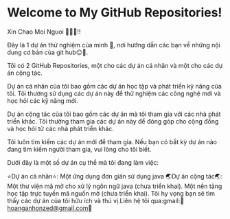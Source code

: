 # Welcome to My GitHub Repositories!
Xin Chao Moi Nguoi 👋👋👋!!

Đây là 1 dự án thử nghiệm của mình :boy:, nơi hướng dẫn các bạn về những nội dung cơ bản của git hub:neutral_face::kiss:.

Tôi có 2 GitHub Repositories, một cho các dự án cá nhân và một cho các dự án cộng tác.

Dự án cá nhân của tôi bao gồm các dự án học tập và phát triển kỹ năng của tôi. Tôi thường sử dụng các dự án này để thử nghiệm các công nghệ mới và học hỏi các kỹ năng mới.

Dự án cộng tác của tôi bao gồm các dự án mà tôi tham gia với các nhà phát triển khác. Tôi thường tham gia các dự án này để đóng góp cho cộng đồng và học hỏi từ các nhà phát triển khác.

Tôi luôn tìm kiếm các dự án mới để tham gia. Nếu bạn có bất kỳ dự án nào đang tìm kiếm người tham gia, vui lòng cho tôi biết.

Dưới đây là một số dự án cụ thể mà tôi đang làm việc:

:star:Dự án cá nhân:star::
Một ứng dụng đơn giản sử dụng java
:earth_asia:Dự án cộng tác:earth_asia::
Một thư viện mã mở cho xử lý ngôn ngữ java (chưa triển khai).
Một nền tảng học tập trực tuyến mã nguồn mở (chưa triển khai).
Tôi hy vọng bạn sẽ tìm thấy các dự án của tôi hữu ích và thú vị.Liên hệ tôi qua:gmail::eyes:hoanganhonzed@gmail.com:eyes:


